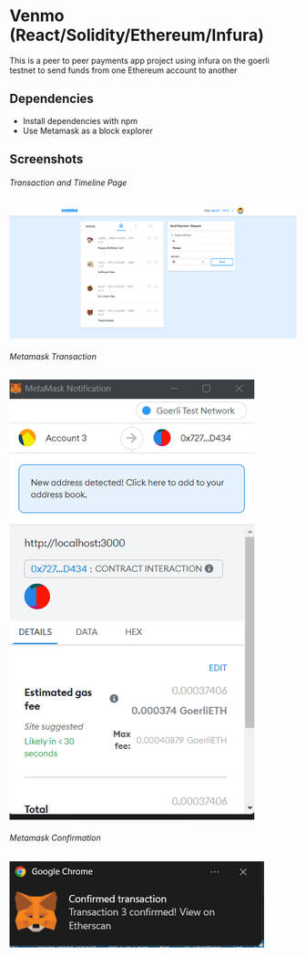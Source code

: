 # Venmo (React/Solidity/Ethereum/Infura)

This is a peer to peer payments app project using infura on the goerli testnet to send funds from one Ethereum account to another

## Dependencies

- Install dependencies with npm
- Use Metamask as a block explorer

<h2 id="screenshots">Screenshots</h2>

<h6> Transaction and Timeline Page </h6>

![](Screenshots/1.png)

<h6> Metamask Transaction </h6>

![](Screenshots/2.png)

<h6> Metamask Confirmation </h6>

![](Screenshots/3.png)
